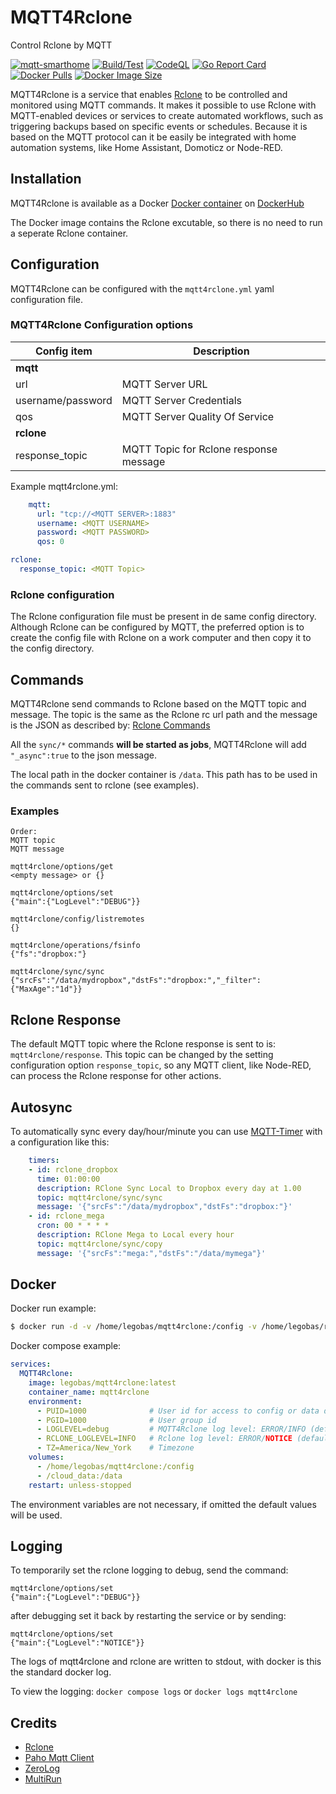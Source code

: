 # MQTT4Rclone

Control Rclone by MQTT

[![mqtt-smarthome](https://img.shields.io/badge/mqtt-smarthome-blue.svg?style=flat-square)](https://github.com/mqtt-smarthome/mqtt-smarthome)
[![Build/Test](https://github.com/Legobas/mqtt4rclone/actions/workflows/release.yml/badge.svg)](https://github.com/Legobas/mqtt4rclone/actions/workflows/release.yml)
[![CodeQL](https://github.com/Legobas/mqtt4rclone/actions/workflows/codeql.yml/badge.svg)](https://github.com/Legobas/mqtt4rclone/actions/workflows/codeql.yml)
[![Go Report Card](https://goreportcard.com/badge/github.com/Legobas/mqtt4rclone)](https://goreportcard.com/report/github.com/legobas/mqtt4rclone)
[![Docker Pulls](https://badgen.net/docker/pulls/legobas/mqtt4rclone?icon=docker&label=pulls)](https://hub.docker.com/r/legobas/mqtt4rclone)
[![Docker Image Size](https://badgen.net/docker/size/legobas/mqtt4rclone?icon=docker&label=image%20size)](https://hub.docker.com/r/legobas/mqtt4rclone)

MQTT4Rclone is a service that enables [Rclone](https://rclone.org) to be controlled and monitored using MQTT commands.
It makes it possible to use Rclone with MQTT-enabled devices or services to create automated workflows, such as triggering backups based on specific events or schedules.
Because it is based on the MQTT protocol can it be easily be integrated with home automation systems, like Home Assistant, Domoticz or Node-RED.

## Installation

MQTT4Rclone is available as a Docker [Docker container](#docker) on [DockerHub](https://hub.docker.com/r/legobas/mqtt4rclone)

The Docker image contains the Rclone excutable, so there is no need to run a seperate Rclone container.

## Configuration

MQTT4Rclone can be configured with the `mqtt4rclone.yml` yaml configuration file.

### MQTT4Rclone Configuration options

| Config item               | Description                                                              |
| ------------------------- | ------------------------------------------------------------------------ |
| **mqtt**                  |                                                                          |
| url                       | MQTT Server URL                                                          |
| username/password         | MQTT Server Credentials                                                  |
| qos                       | MQTT Server Quality Of Service                                           |
| **rclone**                |                                                                          |
| response_topic            | MQTT Topic for Rclone response message                                   |

Example mqtt4rclone.yml:

```yml
    mqtt:
      url: "tcp://<MQTT SERVER>:1883"
      username: <MQTT USERNAME>
      password: <MQTT PASSWORD>
      qos: 0

rclone:
  response_topic: <MQTT Topic>

```      

### Rclone configuration

The Rclone configuration file must be present in de same config directory.
Although Rclone can be configured by MQTT, the preferred option is to create the config file with Rclone on a work computer and then copy it to the config directory.

## Commands

MQTT4Rclone send commands to Rclone based on the MQTT topic and message.
The topic is the same as the Rclone rc url path and the message is the JSON as described by: 
[Rclone Commands](https://rclone.org/rc/#supported-commands)

All the `sync/*` commands **will be started as jobs**, MQTT4Rclone will add `"_async":true` to the json message.

The local path in the docker container is `/data`.
This path has to be used in the commands sent to rclone (see examples).

### Examples

```
Order:
MQTT topic
MQTT message

mqtt4rclone/options/get
<empty message> or {}

mqtt4rclone/options/set
{"main":{"LogLevel":"DEBUG"}}

mqtt4rclone/config/listremotes
{}

mqtt4rclone/operations/fsinfo
{"fs":"dropbox:"}

mqtt4rclone/sync/sync
{"srcFs":"/data/mydropbox","dstFs":"dropbox:","_filter":{"MaxAge":"1d"}}

```

## Rclone Response

The default MQTT topic where the Rclone response is sent to is: `mqtt4rclone/response`.
This topic can be changed by the setting configuration option `response_topic`,
so any MQTT client, like Node-RED, can process the Rclone response for other actions.

## Autosync

To automatically sync every day/hour/minute you can use [MQTT-Timer](https://github.com/Legobas/mqtt-timer) with a configuration like this:

```yml
    timers:
    - id: rclone_dropbox
      time: 01:00:00
      description: RClone Sync Local to Dropbox every day at 1.00
      topic: mqtt4rclone/sync/sync
      message: '{"srcFs":"/data/mydropbox","dstFs":"dropbox:"}'
    - id: rclone_mega
      cron: 00 * * * *
      description: RClone Mega to Local every hour
      topic: mqtt4rclone/sync/copy
      message: '{"srcFs":"mega:","dstFs":"/data/mymega"}'
```

## Docker

Docker run example:

```bash
$ docker run -d -v /home/legobas/mqtt4rclone:/config -v /home/legobas/rclone_data:/data legobas/mqtt4rclone
```

Docker compose example:

```yml
services:
  MQTT4Rclone:
    image: legobas/mqtt4rclone:latest
    container_name: mqtt4rclone
    environment:
      - PUID=1000              # User id for access to config or data directories with user rights
      - PGID=1000              # User group id
      - LOGLEVEL=debug         # MQTT4Rclone log level: ERROR/INFO (default)/DEBUG/TRACE
      - RCLONE_LOGLEVEL=INFO   # Rclone log level: ERROR/NOTICE (default)/INFO/DEBUG
      - TZ=America/New_York    # Timezone
    volumes:
      - /home/legobas/mqtt4rclone:/config
      - /cloud_data:/data
    restart: unless-stopped
```

The environment variables are not necessary, if omitted the default values will be used.

## Logging

To temporarily set the rclone logging to debug, send the command:

```
mqtt4rclone/options/set
{"main":{"LogLevel":"DEBUG"}}
```

after debugging set it back by restarting the service or by sending:

```
mqtt4rclone/options/set
{"main":{"LogLevel":"NOTICE"}}
```

The logs of mqtt4rclone and rclone are written to stdout, with docker is this the standard docker log.

To view the logging:
`docker compose logs` or `docker logs mqtt4rclone`


## Credits

* [Rclone](https://rclone.org)
* [Paho Mqtt Client](https://github.com/eclipse/paho.mqtt.golang)
* [ZeroLog](https://github.com/rs/zerolog)
* [MultiRun](https://nicolas-van.github.io/multirun)
